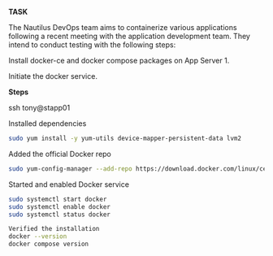 **TASK**

The Nautilus DevOps team aims to containerize various applications following a recent meeting with the application development team. They intend to conduct testing with the following steps:

Install docker-ce and docker compose packages on App Server 1.

Initiate the docker service.

**Steps**

ssh tony@stapp01

Installed dependencies

```bash
sudo yum install -y yum-utils device-mapper-persistent-data lvm2
```

Added the official Docker repo

```bash
sudo yum-config-manager --add-repo https://download.docker.com/linux/centos/docker-ce.repo
```

Started and enabled Docker service

```bash
sudo systemctl start docker
sudo systemctl enable docker
sudo systemctl status docker
```

```bash
Verified the installation
docker --version
docker compose version
```
